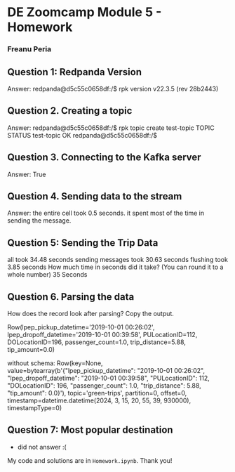 
# DE Zoomcamp Module 5  - Homework

### Freanu Peria


## Question 1: Redpanda Version

Answer: 
redpanda@d5c55c0658df:/$ rpk version
v22.3.5 (rev 28b2443)


## Question 2. Creating a topic

Answer:
redpanda@d5c55c0658df:/$ rpk topic create test-topic
TOPIC       STATUS
test-topic  OK
redpanda@d5c55c0658df:/$


## Question 3. Connecting to the Kafka server

Answer:
True



## Question 4. Sending data to the stream

Answer:
the entire cell took 0.5 seconds. it spent most of the time in sending the message.


## Question 5: Sending the Trip Data

all took 34.48 seconds
sending messages took 30.63 seconds
flushing took 3.85 seconds
How much time in seconds did it take? (You can round it to a whole number)
35 Seconds


##  Question 6. Parsing the data

How does the record look after parsing? Copy the output.

Row(lpep_pickup_datetime='2019-10-01 00:26:02', lpep_dropoff_datetime='2019-10-01 00:39:58', PULocationID=112, DOLocationID=196, passenger_count=1.0, trip_distance=5.88, tip_amount=0.0)

without schema:
Row(key=None, value=bytearray(b'{"lpep_pickup_datetime": "2019-10-01 00:26:02", "lpep_dropoff_datetime": "2019-10-01 00:39:58", "PULocationID": 112, "DOLocationID": 196, "passenger_count": 1.0, "trip_distance": 5.88, "tip_amount": 0.0}'), topic='green-trips', partition=0, offset=0, timestamp=datetime.datetime(2024, 3, 15, 20, 55, 39, 930000), timestampType=0)


## Question 7: Most popular destination
- did not answer :(


My code and solutions are in `Homework.ipynb`. Thank you!
